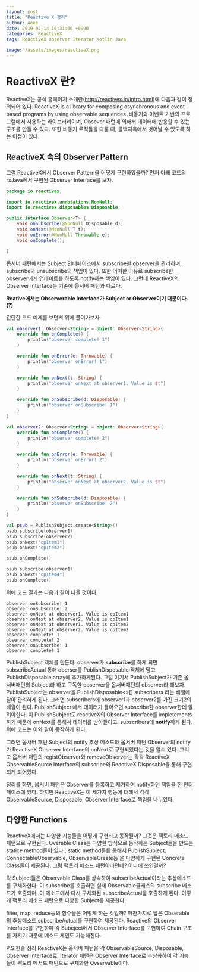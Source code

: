 ```yaml
---
layout: post 
title: "Reactive X 정리" 
author: Aeee 
date: 2019-02-14 16:31:00 +0900 
categories: ReactiveX
tags: ReactiveX Observer Iterator Kotlin Java

image: /assets/images/reactiveX.png
---
```


# ReactiveX 란?
ReactiveX는 공식 홈페이지 소개란(http://reactivex.io/intro.html)에 다음과 같이 정의되어 있다.
ReactiveX is a library for composing asynchronous and event-based programs by using observable sequences.
비동기와 이벤트 기반의 프로그램에서 사용하는 라이브러리이며, Obsever 패턴에 의해서 데이터에 반응할 
수 있는 구조를 만들 수 있다. 또한 비동기 로직들을 다룰 때, 콜백지옥에서 벗어날 수 있도록 하는 이점이 
있다.

## ReactiveX 속의 Observer Pattern
그럼 ReactiveX에서 Observer Pattern을 어떻게 구현하였을까? 먼저 아래 코드의 rxJava에서 구현된 Observer Interface를 보자.
```java
package io.reactivex;

import io.reactivex.annotations.NonNull;
import io.reactivex.disposables.Disposable;

public interface Observer<T> {
    void onSubscribe(@NonNull Disposable d);
    void onNext(@NonNull T t);
    void onError(@NonNull Throwable e);
    void onComplete();

}
```
옵서버 패턴에서는 Subject 인터페이스에서 subscribe한 observer을 관리하며, subscribe와 unsubscribe의 책임이 있다.
또한 어떠한 이유로 subscribe한 observer에게 업데이트를 하도록 notify하는 책임이 있다. 그런데 ReactiveX의
Observer Interface는 기존에 옵서버 패턴과 다르다.<br/>

**Reative에서는 Observerable Interface가 Subject or Observer이기 때문이다.(?)**<br/>

간단한 코드 예제를 보면서 위에 풀어가보자.

```kotlin
val observer1: Observer<String> = object: Observer<String>{
    override fun onComplete() {
        println("observer complete! 1")
    }

    override fun onError(e: Throwable) {
        println("observer onError! 1")
    }

    override fun onNext(t: String) {
        println("observer onNext at observer1. Value is $t")
    }

    override fun onSubscribe(d: Disposable) {
        println("observer onSubscribe! 1")
    }
}

val observer2: Observer<String> = object: Observer<String>{
    override fun onComplete() {
        println("observer complete! 2")
    }

    override fun onError(e: Throwable) {
        println("observer onError! 2")
    }

    override fun onNext(t: String) {
        println("observer onNext at observer2. Value is $t")
    }

    override fun onSubscribe(d: Disposable) {
        println("observer onSubscribe! 2")
    }
}

val psub = PublishSubject.create<String>()
psub.subscribe(observer1)
psub.subscribe(observer2)
psub.onNext("cpItem1")
psub.onNext("cpItem2")

psub.onComplete()

psub.subscribe(observer1)
psub.onNext("cpItem4")
psub.onComplete()
```
위에 코드 결과는 다음과 같이 나올 것이다.<br/>
```console
observer onSubscribe! 1
observer onSubscribe! 2
observer onNext at observer1. Value is cpItem1
observer onNext at observer2. Value is cpItem1
observer onNext at observer1. Value is cpItem2
observer onNext at observer2. Value is cpItem2
observer complete! 1
observer complete! 2
observer onSubscribe! 1
observer complete! 1
```
PublishSubject 객체를 만든다. observer가 **subscribe**를 하게 되면 subscribeActual 통해
oberser를 PublishDisposable 객체에 담고 PublishDisposable array에 추가하게된다. 그럼
여기서 PublishSubject가 기존 옵서버패턴의 Subject라 하고 구독한 observer을 옵서버패턴의 
observer라 해보자. PublishSubject는 observer을 PublishDisposable<>[] subscribers
라는 배열에 담아 관리하게 된다.
그러면 subscribers에 observer1과 observer2를 가진 크기2의 배열이 된다. PublishSubject
에서 데이터가 들어오면 subscribe한 observer한테 알려야한다. 이 PublishSubject도 reactiveX의
Observer Interface를 impletements하기 때문에 onNext를 통해서 데이터를 받아들이고, subscribers에
**notify**하게 된다. 위에 코드는 이와 같이 동작하게 된다.

그러면 옵서버 패턴 Subject의 notify 추상 메소드와 옵서버 패턴 Observer의 notify가 ReactiveX
Observer Interface의 onNext로 구현되었다는 것을 알수 있다. 그리고 옵서버 패턴의 registObserver와
removeObserver는 각각 ReactiveX ObservableSource Interface의 subscribe와 
ReactiveX Disposable을 통해 구현되게 되어있다.

정리를 하면, 옵서버 패턴은 Observer를 등록하고 제거하며 notify하던 책임을 한 인터페이스에 있다. 하지만
ReactiveX는 이 세가지 행동에 대해서 각각 ObservableSource, Disposable, Observer Interface로
책임을 나누었다.

## 다양한 Functions
ReactiveX에서는 다양한 기능들을 어떻게 구현되고 동작될까? 그것은 팩토리 메소드 패턴으로 구현된다.
Overable Class는 다양한 방식으로 동작하는 Subject들을 만드는 statice method들이 있다..
static method들를 통해서 PublishSubject, ConnectableObservable, ObservableCreate등 을 다양하게
구현된 Concrete Class들이 제공된다. 그럼 팩토리 메소드 패턴이라던데? 어디에 쓰인걸까?

각 Subject들은 Observable Class를 상속하여 subscribeActual이라는 추상메소드를 구체화한다.
이 subscribe를 호출하면 실제 Observable클래스의 subscribe 메소드가 호출되며, 이 메소드에서
다시 구체화된 subscribeActual을 호출하게 된다. 이렇게 팩토리 메소드 패턴으로 다양한 Subject를
제공한다.

filter, map, reduce등의 함수들은 어떻게 하는 것일까? 마찬가지로 답은 Obserable의 추상메소드 subscribeActual를 구현하여
제공된다. Reactive의 Observer Interface를 구현하여 각 Subeject에서 Observer Interface를 구현하여 Chain 구조를 가지기 때문에
메소드 체인도 가능해진다.


P.S 한줄 정리
ReactiveX는 옵서버 패턴을 각 ObservableSource, Disposable, Observer Interface로, Iterator 패턴은
Observer Interface로 추상화하여 각 기능들이 팩토리 메서드 패턴으로 구체화한 Ovservable이다.
